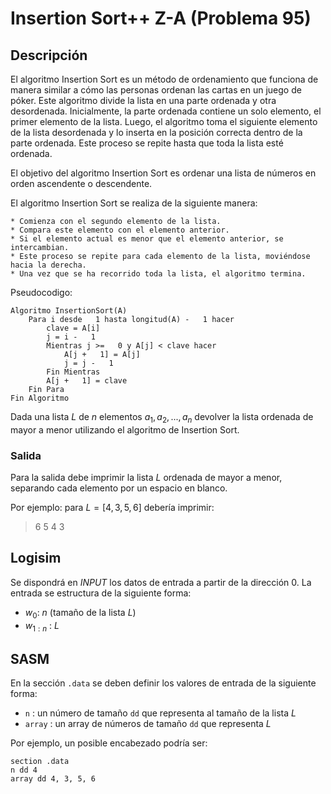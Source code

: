 # Insertion Sort++ Z-A (Problema 95)

## Descripción

El algoritmo Insertion Sort es un método de ordenamiento que funciona de manera similar a cómo las personas ordenan las cartas en un juego de póker. Este algoritmo divide la lista en una parte ordenada y otra desordenada. Inicialmente, la parte ordenada contiene un solo elemento, el primer elemento de la lista. Luego, el algoritmo toma el siguiente elemento de la lista desordenada y lo inserta en la posición correcta dentro de la parte ordenada. Este proceso se repite hasta que toda la lista esté ordenada.

El objetivo del algoritmo Insertion Sort es ordenar una lista de números en orden ascendente o descendente.

El algoritmo Insertion Sort se realiza de la siguiente manera:

    * Comienza con el segundo elemento de la lista.
    * Compara este elemento con el elemento anterior.
    * Si el elemento actual es menor que el elemento anterior, se intercambian.
    * Este proceso se repite para cada elemento de la lista, moviéndose hacia la derecha.
    * Una vez que se ha recorrido toda la lista, el algoritmo termina.


Pseudocodigo:
```
Algoritmo InsertionSort(A)
    Para i desde   1 hasta longitud(A) -   1 hacer
        clave = A[i]
        j = i -   1
        Mientras j >=   0 y A[j] < clave hacer
            A[j +   1] = A[j]
            j = j -   1
        Fin Mientras
        A[j +   1] = clave
    Fin Para
Fin Algoritmo
```

Dada una lista $L$ de $n$ elementos $a_1,a_2,...,a_n$ devolver la lista ordenada de mayor a menor utilizando el algoritmo de Insertion Sort.

### Salida

Para la salida debe imprimir la lista $L$ ordenada de mayor a menor, separando cada elemento por un espacio en blanco.

Por ejemplo: para $L = [4, 3, 5, 6]$ debería imprimir:

> 6 5 4 3

## Logisim

Se dispondrá en *INPUT* los datos de entrada a partir de la dirección $0$. La entrada se estructura de la siguiente forma:

- $w_0$: $n$ (tamaño de la lista $L$)
- $w_{1:n}$ : $L$

## SASM

En la sección `.data` se deben definir los valores de entrada de la siguiente forma:

- `n` : un número de tamaño `dd` que representa al tamaño de la lista $L$
- `array` : un array de números de tamaño `dd` que representa $L$

Por ejemplo, un posible encabezado podría ser:

```
section .data
n dd 4
array dd 4, 3, 5, 6
```